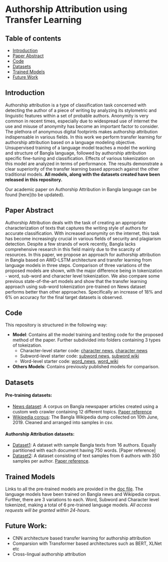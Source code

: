 # Authorship Attribution using Transfer Learning

## Table of contents
- [Introduction](#Introduction)
- [Paper Abstract](#Paper-Abstract)
- [Code](#code)
- [Datasets](#Datasets)
- [Trained Models](#Trained-Models)
- [Future Work](#Future-Work)

## Introduction

Authorship attribution is a type of classification task concerned with detecting the author of a piece of writing by analyzing its stylometric and linguistic features within a set of probable authors. Anonymity is very common in recent times, especially due to widespread use of internet the use and misuse of anonymity has become an important factor to consider. The plethora of anonymous digital footprints makes authorship attribution indispensable in various fields.
In this work we perform transfer learning for authorship attribution based on a language modeling objective. Unsupervised training of a language model teaches a model the working and structure of Bangla language, followed by authorship attribution specific fine-tuning and classification. Effects of various tokenization on this model are analyzed in terms of performance. The results demonstrate a clear superiority of the transfer learning based approach against the other traditional models.
**All models, along with the datasets created have been released in this repository.**

Our academic paper on Authorship Attribution in Bangla language can be found [here](to be updated).

## Paper Abstract
Authorship Attribution deals with the task of creating an appropriate characterization of texts that captures the writing style of authors for accurate classification. With increased anonymity on the internet, this task has become increasingly crucial in various fields of security and plagiarism detection. Despite a few strands of work recently, Bangla lacks comprehensive research in this field mainly due to the scarcity of resources. In this paper, we propose an approach for authorship attribution in Bangla based on AWD-LSTM architecture and transfer learning from language models in three steps. Comparison of three variations of the proposed models are shown, with the major difference being in tokenization - word, sub-word and character level tokenization. We also compare some previous state-of-the-art models and show that the transfer learning approach using sub-word tokenization pre-trained on News dataset performs better than other approaches. Specifically an increase of 18\% and 6\% on accuracy for the final target datasets is observed.

## Code
This repository is structured in the following way:
- **Model**: Contains all the model training and testing code for the proposed method of the paper. Further subdivided into folders containing 3 types of tokeization.
    - Character-level starter code: [character news](https://github.com/tanny411/Authorship-Attribution-using-Transfer-Learning/blob/master/Model/Character-level/character%20news.ipynb), [character news](https://github.com/tanny411/Authorship-Attribution-using-Transfer-Learning/blob/master/Model/Character-level/character%20wiki.ipynb) 
    - Subword-level starter code: [subword news](https://github.com/tanny411/Authorship-Attribution-using-Transfer-Learning/blob/master/Model/Subword-level/subword%20news.ipynb), [subword wiki](https://github.com/tanny411/Authorship-Attribution-using-Transfer-Learning/blob/master/Model/Subword-level/subword%20wiki.ipynb)
    - Word-level starter code: [word_news](https://github.com/tanny411/Authorship-Attribution-using-Transfer-Learning/blob/master/Model/Word-level/word_news.ipynb), [word_wiki](https://github.com/tanny411/Authorship-Attribution-using-Transfer-Learning/blob/master/Model/Word-level/word_wiki.ipynb)
- **Others Models**: Contains previously published models for comparison.

## Datasets
#### Pre-training datasets:
- [News dataset](https://data.mendeley.com/datasets/xp92jxr8wn/1?fbclid=IwAR09nbvU3G4tNoI6zuLoL3FMhvggdE6RuLFOyKMHubrHd7PivLGJeCTch9k): A corpus on Bangla newspaper articles created using a custom web crawler containing 12 different topics. [Paper reference](https://arxiv.org/abs/1911.07613)
- [Wikipedia corpus](https://data.mendeley.com/datasets/3ph3n78fp7/1?fbclid=IwAR2qOFI27mVQoEMdJBUinL0k_zCjzEMpnFk74cKANhil7oKGSgbT_6E8keI): The Bangla Wikipedia dump collected on 10th June, 2019. Cleaned and arranged into samples in csv.

#### Authorship Attribution datasets:
- [Dataset1](https://data.mendeley.com/datasets/6d9jrkgtvv/1?fbclid=IwAR09nbvU3G4tNoI6zuLoL3FMhvggdE6RuLFOyKMHubrHd7PivLGJeCTch9k): A dataset with sample Bangla texts from 16 authors. Equally partitioned with each document having 750 words. [Paper reference]
- [Dataset2](https://data.mendeley.com/datasets/w9wkd7g43f/2?fbclid=IwAR1dHxYWLGGkSTLMncPMXxzkNSTKpOJrtJJTGlufeYeTnLTfevo3RzM-uG4): A dataset consisting of text samples from 6 authors with 350 samples per author. [Paper reference](https://ieeexplore.ieee.org/document/8631977).

## Trained Models
Links to all the pre-trained models are provided in the [doc file](https://docs.google.com/document/d/1S3pVPXNVy_F5wP_TLKSQuideKx8EesjbBT5XHlItJM0/edit?usp=sharing). The language models have been trained on Bangla news and Wikipedia corpus. Further, there are 3 variations to each. Word, Subword and Character level tokenized, making a total of 6 pre-trained language models.
*All access requests will be granted within 24-hours.*

## Future Work:
- CNN architecture based transfer learning for authorship attribution
- Comparsion with Transformer based architectures such as BERT, XLNet etc
- Cross-lingual authorship attribution
